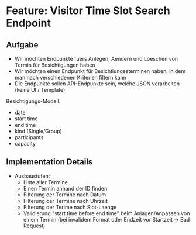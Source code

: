# Feature: Visitor Time Slot Search Endpoint

## Aufgabe
- Wir möchten Endpunkte fuers Anlegen, Aendern und Loeschen von Termin für Besichtigungen haben
- Wir möchten einen Endpunkt für Besichtiungesterminen haben, in dem man nach
  verschiedenen Kriterien filtern kann
- Die Endpunkte sollen API-Endpunkte sein, welche JSON verarbeiten (keine UI / Template)

Besichtigungs-Modell:
  - date
  - start time
  - end time
  - kind (Single/Group)
  - participants
  - capacity

## Implementation Details
- Ausbaustufen:
  - Liste aller Termine
  - Einen Termin anhand der ID finden
  - Filterung der Termine nach Datum
  - Filterung der Termine nach Uhrzeit
  - Filterung der Terime nach Slot-Laenge
  - Validierung "start time before end time" beim Anlagen/Anpassen von einem Termin (bei invalidem Format oder Endzeit vor Startzeit → Bad Request)